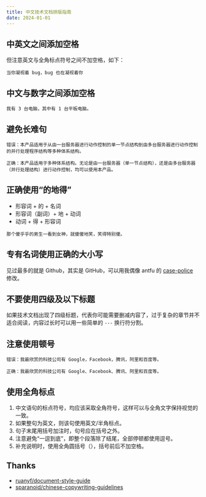```yaml
---
title: 中文技术文档排版指南
date: 2024-01-01
---
```


## 中英文之间添加空格

但注意英文与全角标点符号之间不加空格，如下：

```
当你凝视着 bug，bug 也在凝视着你
```


## 中文与数字之间添加空格

```
我有 3 台电脑，其中有 1 台平板电脑。
```


## 避免长难句

```
错误：本产品适用于从由一台服务器进行动作控制的单一节点结构到由多台服务器进行动作控制的并行处理程序结构等多种体系结构。

正确：本产品适用于多种体系结构。无论是由一台服务器（单一节点结构），还是由多台服务器（并行处理结构）进行动作控制，均可以使用本产品。
```


## 正确使用“的地得”

- 形容词 + 的 + 名词
- 形容词（副词）+ 地 + 动词
- 动词 + 得 + 形容词

```
那个傻乎乎的男生一看到女神，就傻傻地笑，笑得特别傻。
```


## 专有名词使用正确的大小写

见过最多的就是 Github，其实是 GitHub，可以用我偶像 antfu 的 [case-police](https://github.com/antfu/case-police) 修改。


## 不要使用四级及以下标题

如果技术文档出现了四级标题，代表你可能需要删减内容了，过于复杂的章节并不适合阅读，内容过长时可以用一些简单的 `---` 换行符分割。


## 注意使用顿号

```
错误：我最欣赏的科技公司有 Google，Facebook，腾讯，阿里和百度等。

正确：我最欣赏的科技公司有 Google、Facebook、腾讯、阿里和百度等。
```


## 使用全角标点

1. 中文语句的标点符号，均应该采取全角符号，这样可以与全角文字保持视觉的一致。
2. 如果整句为英文，则该句使用英文/半角标点。
3. 句子末尾用括号加注时，句号应在括号之外。
4. 注意避免“一逗到底”，即整个段落除了结尾，全部停顿都使用逗号。
5. 补充说明时，使用全角圆括号（），括号前后不加空格。


## Thanks

- [ruanyf/document-style-guide](https://github.com/ruanyf/document-style-guide)
- [sparanoid/chinese-copywriting-guidelines](https://github.com/sparanoid/chinese-copywriting-guidelines)